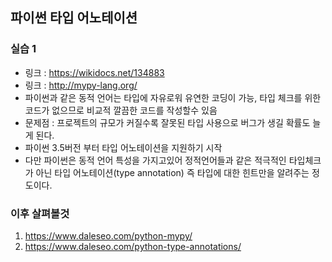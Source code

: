 ## 파이썬 타입 어노테이션

### 실습 1
- 링크 : https://wikidocs.net/134883
- 링크 : http://mypy-lang.org/
- 파이썬과 같은 동적 언어는 타입에 자유로워 유연한 코딩이 가능, 타입 체크를 위한 코드가 없으므로 비교적 깔끔한 코드를 작성할수 있음
- 문제점 : 프로젝트의 규모가 커질수록 잘못된 타입 사용으로 버그가 생길 확률도 늘게 된다.
- 파이썬 3.5버전 부터 타입 어노테이션을 지원하기 시작
- 다만 파이썬은 동적 언어 특성을 가지고있어 정적언어들과 같은 적극적인 타입체크가 아닌 타입 어노테이션(type annotation) 즉 타입에 대한 힌트만을 알려주는 정도이다.

### 이후 살펴볼것
1. https://www.daleseo.com/python-mypy/
2. https://www.daleseo.com/python-type-annotations/
